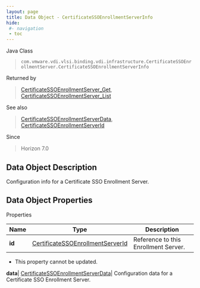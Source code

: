```yaml
---
layout: page
title: Data Object - CertificateSSOEnrollmentServerInfo
hide:
 #- navigation
 - toc
---
```






Java Class  
> `com.vmware.vdi.vlsi.binding.vdi.infrastructure.CertificateSSOEnrollmentServer.CertificateSSOEnrollmentServerInfo`

Returned by  
> [CertificateSSOEnrollmentServer_Get](vdi.infrastructure.CertificateSSOEnrollmentServer.md#get), [CertificateSSOEnrollmentServer_List](vdi.infrastructure.CertificateSSOEnrollmentServer.md#list)

See also  
> [CertificateSSOEnrollmentServerData](vdi.infrastructure.CertificateSSOEnrollmentServer.CertificateSSOEnrollmentServerData.md), [CertificateSSOEnrollmentServerId](vdi.entity.CertificateSSOEnrollmentServerId.md)

Since  
> Horizon 7.0


## Data Object Description 

Configuration info for a Certificate SSO Enrollment Server. 

## Data Object Properties

Properties

Name |  Type |  Description   
---|---|---  
**id**| [CertificateSSOEnrollmentServerId](vdi.entity.CertificateSSOEnrollmentServerId.md)|  Reference to this Enrollment Server.   


* This property cannot be updated.

  
**data**| [CertificateSSOEnrollmentServerData](vdi.infrastructure.CertificateSSOEnrollmentServer.CertificateSSOEnrollmentServerData.md)|  Configuration data for a Certificate SSO Enrollment Server.   
  
  
  
  
  
  
